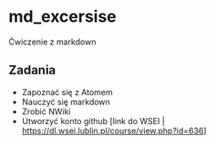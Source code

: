 # md_excersise
Ćwiczenie z markdown
## Zadania
* Zapoznać się z Atomem
* Nauczyć się markdown
* Zrobić NWiki
* Utworzyć konto github
[link do WSEI | https://dl.wsei.lublin.pl/course/view.php?id=636]
